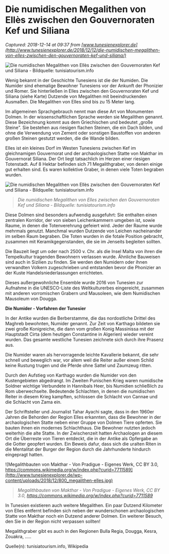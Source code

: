 # Die numidischen Megalithen von Ellès zwischen den Gouvernoraten Kef und Siliana

_Captured: 2018-12-14 at 09:37 from [www.tunesienexplorer.de](http://www.tunesienexplorer.de/2018/12/12/die-numidischen-megalithen-von-elles-zwischen-den-gouvernoraten-kef-und-siliana/)_

![Die numidischen Megalithen von Ellès zwischen den Gouvernoraten Kef und Siliana - Bildquelle: tunisiatourism.info](http://www.tunesienexplorer.de/wp-content/uploads/2018/12/800_megalithen-elles_03.jpg)

Wenig bekannt in der Geschichte Tunesiens ist die der Numiden. Die Numider sind ehemalige Bewohner Tunesiens vor der Ankunft der Phonizier und Romer. Sie hinterließen in Elles zwischen den Gouvernoraten Kef und Siliana (siehe Karte) Dutzende von Megalithen mit beeindruckenden Ausmaßen. Die Megalithen von Elles sind bis zu 15 Meter lang.

Im allgemeinen Sprachgebrauch nennt man diese Art von Monumenten Dolmen. In der wissenschaftlichen Sprache werden sie Megalithen genannt. Diese Bezeichnung kommt aus dem Griechischen und bedeutet „große Steine". Sie bestehen aus riesigen flachen Steinen, die ein Dach bilden, und ohne die Verwendung von Zement oder sonstigen Baustoffen von anderen großen Steinen gestutzt werden, die die Wande bilden.

Elles ist ein kleines Dorf im Westen Tunesiens zwischen Kef im gleichnamigen Gouvernorat und der archaologischen Statte von Makthar im Gouvernorat Siliana. Der Ort liegt tatsachlich im Herzen einer riesigen Totenstadt. Auf 8 Hektar befinden sich 71 Megalithgraber, von denen einige gut erhalten sind. Es waren kollektive Graber, in denen viele Toten begraben wurden.

![Die numidischen Megalithen von Ellès zwischen den Gouvernoraten Kef und Siliana - Bildquelle: tunisiatourism.info](http://www.tunesienexplorer.de/wp-content/uploads/2018/12/800_megalithen-elles_02.jpg)

> _Die numidischen Megalithen von Elles zwischen den Gouvernoraten Kef und Siliana - Bildquelle: tunisiatourism.info_

Diese Dolmen sind besonders aufwendig ausgefuhrt: Sie enthalten einen zentralen Korridor, der von sieben Leichenkammern umgeben ist, sowie Raume, in denen die Totenverehrung gefeiert wird. Jeder der Raume wurde mehrmals genutzt. Manchmal wurden Dutzende von Leichen nacheinander im selben Raum begraben. Die Toten wurden in die fotale Position gebracht, zusammen mit Keramikgegenstanden, die sie im Jenseits begleiten sollten.

Die Bauzeit liegt um oder nach 2500 v. Chr. als die Insel Malta von ihren die Tempelkultur tragenden Bewohnern verlassen wurde. Ähnliche Bauweisen sind auch in Sizilien zu finden. Sie werden den Numidern oder ihnen verwandten Volkern zugeschrieben und entstanden bevor die Phonizier an der Kuste Handelsniederlassungen errichteten.

Dieses außergewohnliche Ensemble wurde 2016 von Tunesien zur Aufnahme in die UNESCO-Liste des Weltkulturerbes eingereicht, zusammen mit anderen vorromischen Grabern und Mausoleen, wie dem Numidischen Mausoleum von Dougga.

**Die Numider - Vorfahren der Tunesier**

In der Antike wurden die Berberstamme, die das nordostliche Drittel des Maghreb bewohnten, Numider genannt. Zur Zeit von Karthago bildeten sie zwei große Konigreiche, die dann vom großen Konig Massinissa mit der Hauptstadt Cirta (dem heutigen Constantine in Algerien) wieder vereint wurden. Das gesamte westliche Tunesien zeichnete sich durch ihre Prasenz aus.

Die Numider waren als hervorragende leichte Kavallerie bekannt, die sehr schnell und beweglich war, vor allem weil die Reiter außer einem Schild keine Rustung trugen und die Pferde ohne Sattel und Zaumzeug ritten.

Durch den Aufstieg von Karthago wurden die Numider von den Kustengebieten abgedrangt. Im Zweiten Punischen Krieg waren numidische Soldner wichtige Verbundete in Hannibals Heer, bis Numidien schließlich zu Rom uberwechselte. Bedeutende Schlachten, in denen die numidischen Reiter in diesem Krieg kampften, schlossen die Schlacht von Cannae und die Schlacht von Zama ein.

Der Schriftsteller und Journalist Tahar Ayachi sagte, dass in den 1960er Jahren die Behorden der Region Elles erkannten, dass die Bewohner in der archaologischen Statte neben einer Gruppe von Dolmen Tiere opferten. Sie bauten ihnen ein modernes Schlachthaus. Die Bewohner nutzten jedoch weiterhin die alte Statte. In der Zwischenzeit hatten Archaologen an diesem Ort die Überreste von Tieren entdeckt, die in der Antike als Opfergabe an die Gotter geopfert wurden. Ein Beweis dafur, dass sich die uralten Riten in die Mentalitat der Burger der Region durch die Jahrhunderte hindurch eingepragt hatten.

![Megalithbauten von Makthar - Von Pradigue - Eigenes Werk, CC BY 3.0, https://commons.wikimedia.org/w/index.php?curid=7711589](http://www.tunesienexplorer.de/wp-content/uploads/2018/12/800_megalithen-elles.jpg)

> _Megalithbauten von Makthar - Von Pradigue - Eigenes Werk, CC BY 3.0, https://commons.wikimedia.org/w/index.php?curid=7711589_

In Tunesien existieren auch weitere Megalithen. Ein paar Dutzend Kilometer von Elles entfernt befinden sich neben der wunderschonen archaologischen Statte von Makthar noch ein Dutzend anderer Dolmen. Ein weiterer Besuch, den Sie in der Region nicht verpassen sollten!

Megalithgraber gibt es auch in den Regionen Bulla Regia, Dougga, Kesra, Zouakra, …..

Quelle(n): tunisiatourism.info, Wikipedia
